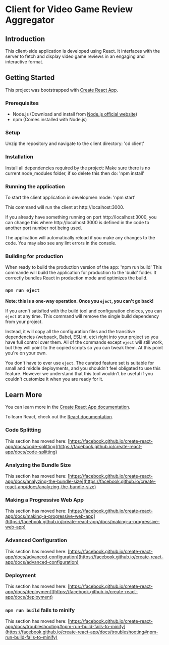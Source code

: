 
# Client for Video Game Review Aggregator

## Introduction
This client-side application is developed using React. It interfaces with the server to fetch and display video game reviews in an engaging and interactive format.

## Getting Started
This project was bootstrapped with [Create React App](https://github.com/facebook/create-react-app).

### Prerequisites
- Node.js (Download and install from [Node.js official website](https://nodejs.org/))
- npm (Comes installed with Node.js)

### Setup
Unzip the repository and navigate to the client directory:
'cd client' 

### Installation
Install all dependencies required by the project:
Make sure there is no current node_modules folder, if so delete this then do:
'npm install'

### Running the application
To start the client application in developmen mode:
'npm start'

This command will run the client at http://localhost:3000.

If you already have something running on port http://localhost:3000, you can change this where http://localhost:3000 is defined in the code to another port number not being used.

The application will automatically reload if you make any changes to the code. You may also see any lint errors in the console.

### Building for production
When ready to build the production version of the app:
'npm run build'
This commande will build the application for production to the 'build' folder. It correctly bundles React in production mode and optimizes the build.

### `npm run eject`

**Note: this is a one-way operation. Once you `eject`, you can't go back!**

If you aren't satisfied with the build tool and configuration choices, you can `eject` at any time. This command will remove the single build dependency from your project.

Instead, it will copy all the configuration files and the transitive dependencies (webpack, Babel, ESLint, etc) right into your project so you have full control over them. All of the commands except `eject` will still work, but they will point to the copied scripts so you can tweak them. At this point you're on your own.

You don't have to ever use `eject`. The curated feature set is suitable for small and middle deployments, and you shouldn't feel obligated to use this feature. However we understand that this tool wouldn't be useful if you couldn't customize it when you are ready for it.

## Learn More

You can learn more in the [Create React App documentation](https://facebook.github.io/create-react-app/docs/getting-started).

To learn React, check out the [React documentation](https://reactjs.org/).

### Code Splitting

This section has moved here: [https://facebook.github.io/create-react-app/docs/code-splitting](https://facebook.github.io/create-react-app/docs/code-splitting)

### Analyzing the Bundle Size

This section has moved here: [https://facebook.github.io/create-react-app/docs/analyzing-the-bundle-size](https://facebook.github.io/create-react-app/docs/analyzing-the-bundle-size)

### Making a Progressive Web App

This section has moved here: [https://facebook.github.io/create-react-app/docs/making-a-progressive-web-app](https://facebook.github.io/create-react-app/docs/making-a-progressive-web-app)

### Advanced Configuration

This section has moved here: [https://facebook.github.io/create-react-app/docs/advanced-configuration](https://facebook.github.io/create-react-app/docs/advanced-configuration)

### Deployment

This section has moved here: [https://facebook.github.io/create-react-app/docs/deployment](https://facebook.github.io/create-react-app/docs/deployment)

### `npm run build` fails to minify

This section has moved here: [https://facebook.github.io/create-react-app/docs/troubleshooting#npm-run-build-fails-to-minify](https://facebook.github.io/create-react-app/docs/troubleshooting#npm-run-build-fails-to-minify)
